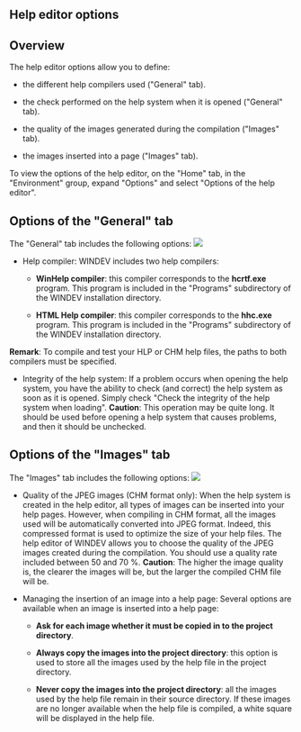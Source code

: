 


## Help editor options
			



<a name="NOTE1"></a>
<a name="NOTE1_1"></a>


## Overview
<a name="overview_ELTTEXTE000131"></a>
The help editor options allow you to define:

- the different help compilers used ("General" tab).

- the check performed on the help system when it is opened ("General" tab).

- the quality of the images generated during the compilation ("Images" tab).

- the images inserted into a page ("Images" tab).




To view the options of the help editor, on the "Home" tab, in the "Environment" group, expand "Options" and select "Options of the help editor".

<a name="NOTE2"></a>
<a name="NOTE2_1"></a>


## Options of the "General" tab
<a name="options_the_general_tab_ELTTEXTE000155"></a>
The "General" tab includes the following options: 
![](https://doc.pcsoft.fr/en-US/images/image.awp?langid=3&name=option_editeur_aide%20-%20HC%20N%B0001.gif&type=thumb)


- Help compiler: WINDEV includes two help compilers:

	- **WinHelp compiler**: this compiler corresponds to the **hcrtf.exe** program. This program is included in the "Programs" subdirectory of the WINDEV installation directory.

	- **HTML Help compiler**: this compiler corresponds to the **hhc.exe** program. This program is included in the "Programs" subdirectory of the WINDEV installation directory.


 **Remark**: To compile and test your HLP or CHM help files, the paths to both compilers must be specified.

- Integrity of the help system: If a problem occurs when opening the help system, you have the ability to check (and correct) the help system as soon as it is opened. Simply check "Check the integrity of the help system when loading".
	**Caution**: This operation may be quite long. It should be used before opening a help system that causes problems, and then it should be unchecked.




<a name="NOTE4"></a>
<a name="NOTE4_1"></a>


## Options of the "Images" tab
<a name="options_the_images_tab_ELTTEXTE000179"></a>
The "Images" tab includes the following options: 
![](https://doc.pcsoft.fr/en-US/images/image.awp?langid=3&name=option_editeur_aide%20-%20HC%20N%B0002.gif&type=thumb)


- Quality of the JPEG images (CHM format only): When the help system is created in the help editor, all types of images can be inserted into your help pages. However, when compiling in CHM format, all the images used will be automatically converted into JPEG format. Indeed, this compressed format is used to optimize the size of your help files.
	The help editor of WINDEV allows you to choose the quality of the JPEG images created during the compilation.
	You should use a quality rate included between 50 and 70 %.
	**Caution**: The higher the image quality is, the clearer the images will be, but the larger the compiled CHM file will be.

- Managing the insertion of an image into a help page: Several options are available when an image is inserted into a help page: 

	- **Ask for each image whether it must be copied in to the project directory**.

	- **Always copy the images into the project directory**: this option is used to store all the images used by the help file in the project directory.

	- **Never copy the images into the project directory**:  all the images used by the help file remain in their source directory. If these images are no longer available when the help file is compiled, a white square will be displayed in the help file.









